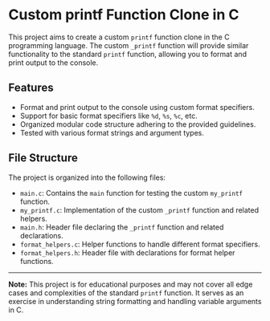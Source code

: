 # Custom printf Function Clone in C

This project aims to create a custom `printf` function clone in the C programming language. The custom `_printf` function will provide similar functionality to the standard `printf` function, allowing you to format and print output to the console.

## Features

- Format and print output to the console using custom format specifiers.
- Support for basic format specifiers like `%d`, `%s`, `%c`, etc.
- Organized modular code structure adhering to the provided guidelines.
- Tested with various format strings and argument types.

## File Structure

The project is organized into the following files:

- `main.c`: Contains the `main` function for testing the custom `my_printf` function.
- `my_printf.c`: Implementation of the custom `_printf` function and related helpers.
- `main.h`: Header file declaring the `_printf` function and related declarations.
- `format_helpers.c`: Helper functions to handle different format specifiers.
- `format_helpers.h`: Header file with declarations for format helper functions.

---

**Note:** This project is for educational purposes and may not cover all edge cases and complexities of the standard `printf` function. It serves as an exercise in understanding string formatting and handling variable arguments in C.

